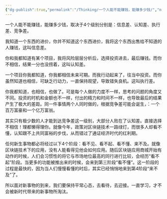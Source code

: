 ```yaml
---
{"dg-publish":true,"permalink":"/Thinking/一个人能不能赚钱，能赚多少钱/","noteIcon":"","created":"2025-03-06T21:28:25.984+08:00"}
---
```


一个人能不能赚钱，能赚多少钱，取决于4个级别分别是：信息差、认知差、执行差、竞争差。

我知道一个东西的进价，你并不知道这个东西进价，我将这个东西出售给不知道的人赚钱，这叫信息差。
        
你和我都知道有某个项目，我将风险层层分析后，选择投资进去，最后赚钱。而你不相信，结果一分也没捞着，这叫认知差。
        
一个项目你我都知道，你我都相信未来可期。而我行动起来了，往当中投资。而你虽然知道也相信，可缺乏行动力，一直保持观望，导致错失良机。这叫执行差。
        
你我都知道，也相信，也做了。可是每个人做的力度不一样，思考的问题的角度又不同。投资的时机和金额也不一样，付出的精力和时间不一样，也导致最后的结果产生了极大的差距。同一件事情两个人同时做的，根据竞争差可能会诞生，：一个百万富豪和一个亿万富翁。

其实只有极少数的人才能到达竞争差这一级别，大部分人败在了认知差。直接选择不相信！理都懒得理你。就像今年，政策对区块链技术一路绿灯，而很多人却看不懂，认知跟不上共同富裕的步伐，从而错过了通证经济时代的红利期。
        
任何新生事物都必将经过以下4个阶段：看不见、看不起、看不懂、来不及。就像区块链技术下的应用，没有人能看得见他会如何应用。随后区块链应用商城开始有动作的时候，人们会习惯性的将它与市场地位最高的同行进行比较，会经历“看不起”阶段。当更多的功能被推出来的时候，会来到第三阶段“看不懂”。这一阶段的过程是最快的，因为当人们慢慢看懂的时后，其实已经悄悄地来到第4阶段“来不及”了。
        
所以面对新事物的到来，我们要保持平常心态，去看待，去迎接。一直学习，才不会被新时代带来的新事物所淘汰。

